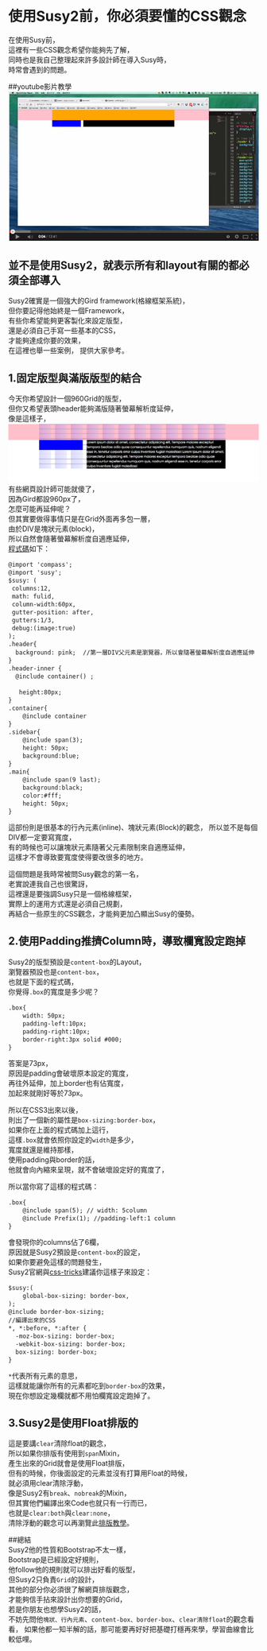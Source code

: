 

# 使用Susy2前，你必須要懂的CSS觀念
在使用Susy前，  
這裡有一些CSS觀念希望你能夠先了解，  
同時也是我自己整理起來許多設計師在導入Susy時，  
時常會遇到的問題。    

##youtube影片教學  
<a href="https://www.youtube.com/watch?v=g99nvxlk6sk&feature=youtu.be" target="_blank">![](/images/video/susy2-17.png)</a>


## 並不是使用Susy2，就表示所有和layout有關的都必須全部導入
Susy2確實是一個強大的Gird framework(格線框架系統)，  
但你要記得他始終是一個Framework，  
有些你希望能夠更客製化來設定版型，  
還是必須自己手寫一些基本的CSS，  
才能夠達成你要的效果，  
在這裡也舉一些案例， 
提供大家參考。

## 1.固定版型與滿版版型的結合
今天你希望設計一個960Grid的版型，  
但你又希望表頭header能夠滿版隨著螢幕解析度延伸，  
像是這樣子，  
<img src="../../images/susy2-17.png" >
有些網頁設計師可能就傻了，  
因為Gird都設960px了，  
怎麼可能再延伸呢？  
但其實要做得事情只是在Grid外面再多包一層，  
由於DIV是塊狀元素(block)，  
所以自然會隨著螢幕解析度自適應延伸，  
<a href="http://sassmeister.com/gist/028cea6a21a5609cf839" target="_blank">程式碼</a>如下：
```
@import 'compass';
@import 'susy'; 
$susy: (
 columns:12,
 math: fulid,
 column-width:60px,
 gutter-position: after,
 gutters:1/3,
 debug:(image:true) 
);
.header{
  background: pink;  //第一層DIV父元素是瀏覽器，所以會隨著螢幕解析度自適應延伸
}
.header-inner {
  @include container() ;

   height:80px; 
}
.container{
	@include container
}
.sidebar{
	@include span(3);
	height: 50px;
	background:blue;
}
.main{
	@include span(9 last); 
	background:black;
	color:#fff; 
	height: 50px;
}
```
這部份則是很基本的行內元素(inline)、塊狀元素(Block)的觀念，
所以並不是每個DIV都一定要寫寬度，  
有的時候也可以讓塊狀元素隨著父元素限制來自適應延伸，  
這樣才不會導致要寬度使得要改很多的地方。  

這個問題是我時常被問Susy觀念的第一名，  
老實說連我自己也很驚訝，      
這裡還是要強調Susy只是一個格線框架，  
實際上的運用方式還是必須自己規劃，  
再結合一些原生的CSS觀念，才能夠更加凸顯出Susy的優勢。


## 2.使用Padding推擠Column時，導致欄寬設定跑掉
Susy2的版型預設是`content-box`的Layout，  
瀏覽器預設也是`content-box`，  
也就是下面的程式碼，  
你覺得`.box`的寬度是多少呢？  
```
.box{
	width: 50px;
	padding-left:10px;
	padding-right:10px;
	border-right:3px solid #000;
}
```
答案是73px，  
原因是padding會破壞原本設定的寬度，  
再往外延伸，加上border也有佔寬度，  
加起來就剛好等於73px。  

所以在CSS3出來以後，  
則出了一個新的屬性是`box-sizing:border-box`，  
如果你在上面的程式碼加上這行，  
這樣`.box`就會依照你設定的`width`是多少，  
寬度就還是維持那樣，  
使用padding與border的話，  
他就會向內縮來呈現，就不會破壞設定好的寬度了，  

所以當你寫了這樣的程式碼：
```
.box{
	@include span(5); // width: 5column
	@include Prefix(1); //padding-left:1 column
}
```
會發現你的columns佔了6欄，  
原因就是Susy2預設是`content-box`的設定，  
如果你要避免這樣的問題發生，  
Susy2官網與<a href="http://css-tricks.com/build-web-layouts-easily-susy/" target="_blank">css-tricks</a>建議你這樣子來設定：
```
$susy:(
	global-box-sizing: border-box,
);
@include border-box-sizing;
//編譯出來的CSS
*, *:before, *:after {
  -moz-box-sizing: border-box;
  -webkit-box-sizing: border-box;
  box-sizing: border-box; 
}
```
`*`代表所有元素的意思，  
這樣就能讓你所有的元素都吃到`border-box`的效果，  
現在你想設定幾欄就都不用怕欄寬設定跑掉了。  

## 3.Susy2是使用Float排版的
這是要講`clear`清除float的觀念，  
所以如果你排版有使用到`span`Mixin，  
產生出來的Grid就會是使用Float排版，  
但有的時候，你後面設定的元素並沒有打算用Float的時候，  
就必須用clear清除浮動，  
像是Susy2有`break`、`nobreak`的Mixin，  
但其實他們編譯出來Code也就只有一行而已，  
也就是`clear:both`與`clear:none`，  
清除浮動的觀念可以再瀏覽此<a href="https://doggy8088.github.io/csslayoutsite/clear.html" target="_blank">排版教學</a>。  


##總結  
Susy2他的性質和Bootstrap不太一樣，  
Bootstrap是已經設定好規則，  
他follow他的規則就可以排出好看的版型，  
但Susy2只負責`Grid`的設計，  
其他的部分你必須很了解網頁排版觀念，  
才能夠信手拈來設計出你想要的Grid，  
若是你朋友也想學Susy2的話，  
不妨先問他`塊狀、行內元素`、`content-box、border-box`、`clear清除float`的觀念看看， 
如果他都一知半解的話，那可能要再好好把基礎打穩再來學，學習曲線會比較低哩。  




  
